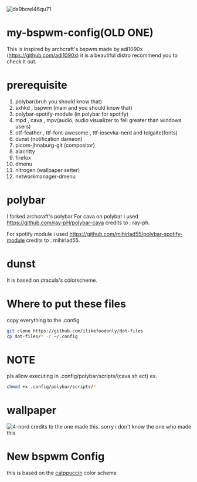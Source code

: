 ![da9bowl46qu71](https://user-images.githubusercontent.com/89000017/138401136-010270cf-68c4-4e4f-9e12-86eba5e717ea.jpg)
# my-bspwm-config(OLD ONE)
This is inspired by archcraft's bspwm made by adi1090x (https://github.com/adi1090x) it is a beautiful distro recommend you to check it out.
# prerequisite
1. polybar(bruh you should know that)
2. sxhkd , bspwm (main and you should know that)
3. polybar-spotify-module (in polybar for spotify)
4. mpd , cava , mpv(audio, audio visualizer to fell greater than windows users)
5. otf-feather , ttf-font-awesome , ttf-iosevka-nerd and tolgaite(fonts)
6. dunst (notification dameon)
7. picom-jhnaburg-git (compositor)
8. alacritty
9. firefox
10. dmenu
11. nitrogen (wallpaper setter)  
12. networkmanager-dmenu
# polybar
I forked archcraft's polybar
 For cava on polybar i used https://github.com/ray-pH/polybar-cava
credits to : ray-ph.

For spotify module i used https://github.com/mihirlad55/polybar-spotify-module
credits to : mihirlad55.
# dunst
It is based on dracula's colorscheme.
# Where to put these files
copy everything to the .config 
````bash
git clone https://github.com/ilikefoodonly/dot-files
cp dot-files/* -r ~/.config
``````
# NOTE 
pls allow executing in .config/polybar/scripts/(cava.sh ect) ex.
```bash
chmod +x .config/polybar/scripts/*
``````
# wallpaper
![4-nord](https://user-images.githubusercontent.com/89000017/138401248-006471f3-f275-4cb1-9e1a-60a41d2de035.png)
credits to the one made this. 
sorry i don't know the one who made this

# New bspwm Config
this is based on the [catppuccin](https://github.com/catppuccin/catppuccin) color scheme
